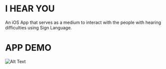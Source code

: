 # I HEAR YOU
An iOS App that serves as a medium to interact with the people with hearing difficulties using Sign Language.

# APP DEMO <br>
![Alt Text](https://media.giphy.com/media/dl68gxnUuKb4iA4DUy/giphy.gif)
